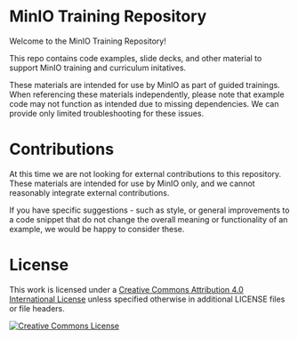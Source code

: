 # MinIO Training Repository

Welcome to the MinIO Training Repository!

This repo contains code examples, slide decks, and other material to support 
MinIO training and curriculum initatives. 

These materials are intended for use by MinIO as part of guided trainings. When 
referencing these materials independently, please note that example code may not 
function as intended due to missing dependencies. We can provide only limited 
troubleshooting for these issues.

# Contributions

At this time we are not looking for external contributions to this repository. 
These materials are intended for use by MinIO only, and we cannot reasonably 
integrate external contributions.

If you have specific suggestions - such as style, or general improvements to a 
code snippet that do not change the overall meaning or functionality of an 
example, we would be happy to consider these.

# License

This work is licensed under a 
<a rel="license" href="http://creativecommons.org/licenses/by/4.0/">
    Creative Commons Attribution 4.0 International License</a> unless specified otherwise 
    in additional LICENSE files or file headers.

<a rel="license" href="http://creativecommons.org/licenses/by/4.0/">
    <img alt="Creative Commons License" style="border-width:0" src="https://i.creativecommons.org/l/by/4.0/88x31.png" />
</a><br />



